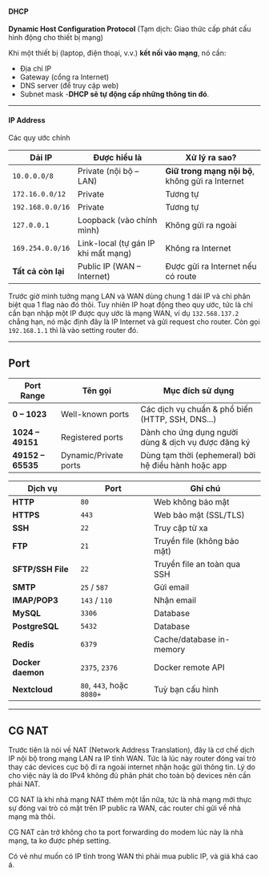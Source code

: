 #### DHCP
**Dynamic Host Configuration Protocol** (Tạm dịch: Giao thức cấp phát cấu hình động cho thiết bị mạng)

Khi một thiết bị (laptop, điện thoại, v.v.) **kết nối vào mạng**, nó cần:
- Địa chỉ IP
- Gateway (cổng ra Internet)
- DNS server (để truy cập web)
- Subnet mask
-**DHCP sẽ tự động cấp những thông tin đó**.  

---

#### IP Address
Các quy ước chính

| Dải IP             | Được hiểu là                        | Xử lý ra sao?                                    |
| ------------------ | ----------------------------------- | ------------------------------------------------ |
| `10.0.0.0/8`       | Private (nội bộ – LAN)              | **Giữ trong mạng nội bộ**, không gửi ra Internet |
| `172.16.0.0/12`    | Private                             | Tương tự                                         |
| `192.168.0.0/16`   | Private                             | Tương tự                                         |
| `127.0.0.1`        | Loopback (vào chính mình)           | Không gửi ra ngoài                               |
| `169.254.0.0/16`   | Link-local (tự gán IP khi mất mạng) | Không ra Internet                                |
| **Tất cả còn lại** | Public IP (WAN – Internet)          | Được gửi ra Internet nếu có route                |

Trước giờ mình tưởng mạng LAN và WAN dùng chung 1 dải IP và chỉ phân biệt qua 1 flag nào đó thôi. Tuy nhiên IP hoạt động theo quy ước, tức là chỉ cần bạn nhập một IP được quy ước là mạng WAN, ví dụ `132.568.137.2` chẳng hạn, nó mặc định đây là IP Internet và gửi request cho router. Còn gọi `192.168.1.1` thì là vào setting router đó.

---

## Port

| Port Range        | Tên gọi               | Mục đích sử dụng                                    |
| ----------------- | --------------------- | --------------------------------------------------- |
| **0 – 1023**      | Well-known ports      | Các dịch vụ chuẩn & phổ biến (HTTP, SSH, DNS...)    |
| **1024 – 49151**  | Registered ports      | Dành cho ứng dụng người dùng & dịch vụ được đăng ký |
| **49152 – 65535** | Dynamic/Private ports | Dùng tạm thời (ephemeral) bởi hệ điều hành hoặc app |

|Dịch vụ|Port|Ghi chú|
|---|---|---|
|**HTTP**|`80`|Web không bảo mật|
|**HTTPS**|`443`|Web bảo mật (SSL/TLS)|
|**SSH**|`22`|Truy cập từ xa|
|**FTP**|`21`|Truyền file (không bảo mật)|
|**SFTP/SSH File**|`22`|Truyền file an toàn qua SSH|
|**SMTP**|`25` / `587`|Gửi email|
|**IMAP/POP3**|`143` / `110`|Nhận email|
|**MySQL**|`3306`|Database|
|**PostgreSQL**|`5432`|Database|
|**Redis**|`6379`|Cache/database in-memory|
|**Docker daemon**|`2375`, `2376`|Docker remote API|
|**Nextcloud**|`80`, `443`, hoặc `8080+`|Tuỳ bạn cấu hình|

---

## CG NAT

Trước tiên là nói về NAT (Network Address Translation), đây là cơ chế dịch IP nội bộ trong mạng LAN ra IP tĩnh WAN. Tức là lúc này router đóng vai trò thay các devices cục bộ đi ra ngoài internet nhận hoặc gửi thông tin. Lý do cho việc này là do IPv4 không đủ phân phát cho toàn bộ devices nên cần phải NAT.

CG NAT là khi nhà mạng NAT thêm một lần nữa, tức là nhà mạng mới thực sự đóng vai trò có mặt trên IP public ra WAN, các router chỉ gửi về nhà mạng mà thôi. 

CG NAT cản trở không cho ta port forwarding do modem lúc này là nhà mạng, ta ko được phép setting. 

Có vẻ như muốn có IP tĩnh trong WAN thì phải mua public IP, và giá khá cao á. 